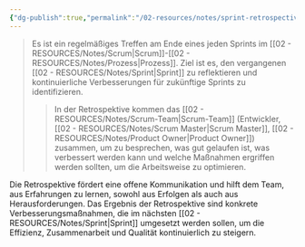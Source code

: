 ```yaml
---
{"dg-publish":true,"permalink":"/02-resources/notes/sprint-retrospective/","tags":["projektmanagement"],"updated":"2024-11-22T21:57:47.000+01:00"}
---
```


>Es ist ein regelmäßiges Treffen am Ende eines jeden Sprints im [[02 - RESOURCES/Notes/Scrum\|Scrum]]-[[02 - RESOURCES/Notes/Prozess\|Prozess]]. Ziel ist es, den vergangenen [[02 - RESOURCES/Notes/Sprint\|Sprint]] zu reflektieren und kontinuierliche Verbesserungen für zukünftige Sprints zu identifizieren. 
>>In der Retrospektive kommen das [[02 - RESOURCES/Notes/Scrum-Team\|Scrum-Team]] (Entwickler, [[02 - RESOURCES/Notes/Scrum Master\|Scrum Master]], [[02 - RESOURCES/Notes/Product Owner\|Product Owner]]) zusammen, um zu besprechen, was gut gelaufen ist, was verbessert werden kann und welche Maßnahmen ergriffen werden sollten, um die Arbeitsweise zu optimieren.

Die Retrospektive fördert eine offene Kommunikation und hilft dem Team, aus Erfahrungen zu lernen, sowohl aus Erfolgen als auch aus Herausforderungen. Das Ergebnis der Retrospektive sind konkrete Verbesserungsmaßnahmen, die im nächsten [[02 - RESOURCES/Notes/Sprint\|Sprint]] umgesetzt werden sollen, um die Effizienz, Zusammenarbeit und Qualität kontinuierlich zu steigern.